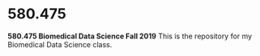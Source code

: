 # 580.475
**580.475 Biomedical Data Science Fall 2019**  This is the repository for my Biomedical Data Science class.

